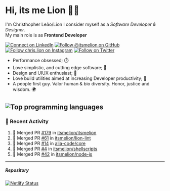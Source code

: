 # Hi, its me Lion 👋🦁

I'm Christhopher Leão/Lion
I consider myself as a _Software Developer & Designer_.<br/>My main role is as <b>Frontend Developer</b>
<br />

[![Connect on LinkedIn](https://img.shields.io/badge/--linkedin?label=LinkedIn&logo=LinkedIn&style=social)](https://www.linkedin.com/in/chrislion)
[![Follow @itsmelion on GitHub](https://img.shields.io/github/followers/itsmelion?label=follow%20%40itsmeLion&style=social)](https://github.com/itsmelion)
[![Follow chris.lion on Instagram](https://img.shields.io/badge/--instagram?label=@chris.lion&logo=Instagram&style=social)](https://instagram.com/chris.lion)
[![Follow on Twitter](https://img.shields.io/badge/--twitter?label=@ChrisLion_me&logo=Twitter&style=social)](https://twitter.com/chrislion_me)

- Performance obsessed; ⏱️
- Love simplistic, and cutting edge software; 📆
- Design and UIUX enthusiast; 🎨
- Love build utilities aimed at increasing Developer productivity; 🧰
- A people first guy. Valor human & bio diversity. Honor, justice and wisdom. 🌍

![Top programming languages](https://github-readme-stats.vercel.app/api/top-langs/?username=itsmelion&hide=php)
---
### 📰 Recent Activity

<!--START_SECTION:activity-->
1. 🎉 Merged PR [#179](https://github.com/itsmelion/itsmelion/pull/179) in [itsmelion/itsmelion](https://github.com/itsmelion/itsmelion)
2. 🎉 Merged PR [#61](https://github.com/itsmelion/lion-lint/pull/61) in [itsmelion/lion-lint](https://github.com/itsmelion/lion-lint)
3. 🎉 Merged PR [#14](https://github.com/alia-code/core/pull/14) in [alia-code/core](https://github.com/alia-code/core)
4. 🎉 Merged PR [#4](https://github.com/itsmelion/shellscripts/pull/4) in [itsmelion/shellscripts](https://github.com/itsmelion/shellscripts)
5. 🎉 Merged PR [#42](https://github.com/itsmelion/node-js/pull/42) in [itsmelion/node-js](https://github.com/itsmelion/node-js)
<!--END_SECTION:activity-->

___

##### Repository
[![Netlify Status](https://api.netlify.com/api/v1/badges/9e2e6136-1ab9-42fc-8d4e-188512d5d841/deploy-status)](https://app.netlify.com/sites/lion-portfolio/deploys)
